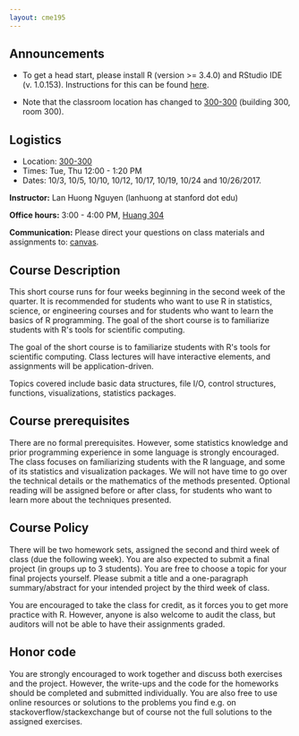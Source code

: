 ```yaml
---
layout: cme195
---
```


## [](#announcements) Announcements

* To get a head start, please install R (version >= 3.4.0) and RStudio IDE
(v. 1.0.153). Instructions for this can be found [here](installation).

* Note that the classroom location has changed to
[300-300](https://campus-map.stanford.edu/?id=01-300&lat=37.42636354&lng=-122.16968483&zoom=17&srch=300-300)
(building 300, room 300).

## [](#logistics) Logistics

* Location: [300-300](https://campus-map.stanford.edu/?id=01-300&lat=37.42636354&lng=-122.16968483&zoom=17&srch=300-300)
* Times: Tue, Thu 12:00 - 1:20 PM
* Dates:  10/3, 10/5, 10/10, 10/12, 10/17, 10/19, 10/24 and 10/26/2017.

**Instructor:** Lan Huong Nguyen (lanhuong at stanford dot edu)

**Office hours:** 3:00 - 4:00 PM, [Huang 304](https://campus-map.stanford.edu/?id=04-080&lat=37.42787956&lng=-122.17429865&zoom=17&srch=huang%20304)

**Communication:** Please direct your questions on class materials and
assignments to: [canvas](canvas.stanford.edu/).

## [](#course) Course Description

This short course runs for four weeks beginning in the second week of the
quarter. It is recommended for students who want to use R in statistics,
science, or engineering courses and for students who want to learn the basics of
R programming. The goal of the short course is to familiarize students with R's
tools for scientific computing.

The goal of the short course is to familiarize students with R's tools for
scientific computing. Class lectures will have interactive elements, and
assignments will be application-driven.

Topics covered include basic data structures, file I/O, control structures,
functions, visualizations, statistics packages.


## [](#logistics) Course prerequisites

There are no formal prerequisites. However, some statistics knowledge and prior
programming experience in some language is strongly encouraged. The class
focuses on familiarizing students with the R language, and some of its
statistics and visualization packages. We will not have time to go over the
technical details or the mathematics of the methods presented. Optional reading
will be assigned before or after class, for students who want to learn more
about the techniques presented.

## [](#logistics) Course Policy

There will be two homework sets, assigned the second and third week of class
(due the following week). You are also expected to submit a final project (in
groups up to 3 students). You are free to choose a topic for your final projects
yourself. Please submit a title and a one-paragraph summary/abstract for your
intended project by the third week of class.

You are encouraged to take the class for credit, as it forces you to get more
practice with R. However, anyone is also welcome to audit the class, but
auditors will not be able to have their assignments graded.

## [](#logistics) Honor code

You are strongly encouraged to work together and discuss both exercises and the
project. However, the write-ups and the code for the homeworks should be
completed and submitted individually. You are also free to use online resources
or solutions to the problems you find e.g. on stackoverflow/stackexchange but of
course not the full solutions to the assigned exercises.

